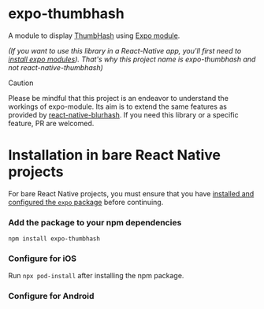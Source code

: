 # expo-thumbhash

A module to display [ThumbHash](https://evanw.github.io/thumbhash/) using [Expo module](https://docs.expo.dev/modules/overview/).

*(If you want to use this library in a React-Native app,
you'll first need to [install expo modules](https://docs.expo.dev/bare/installing-expo-modules/)).
That's why this project name is expo-thumbhash and not react-native-thumbhash)*

> [!CAUTION]
> Please be mindful that this project is an endeavor to understand the workings of expo-module.
> Its aim is
> to extend the same features as provided by [react-native-blurhash](https://github.com/mrousavy/react-native-blurhash).
> If you need this library or a specific feature, PR are welcomed.

# Installation in bare React Native projects

For bare React Native projects, you must ensure that you have [installed and configured the `expo` package](https://docs.expo.dev/bare/installing-expo-modules/) before continuing.

### Add the package to your npm dependencies

```
npm install expo-thumbhash
```

### Configure for iOS

Run `npx pod-install` after installing the npm package.


### Configure for Android


